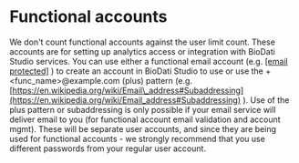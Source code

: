 # Functional accounts

We don't count functional accounts against the user limit count. These accounts are for setting up analytics access or integration with BioDati Studio services.
You can use either a functional email account (e.g.  [[email protected]](/cdn-cgi/l/email-protection#5f3e313e33262b363c2c1f3a273e322f333a713c3032)  ) to create an account in BioDati Studio to use or use the <email>+<func\_name>@example.com (plus) pattern (e.g.  [https://en.wikipedia.org/wiki/Email\_address#Subaddressing](https://en.wikipedia.org/wiki/Email_address#Subaddressing)  ).
Use of the plus pattern or subaddressing is only possible if your email service will deliver email to you (for functional account email validation and account mgmt).
These will be separate user accounts, and since they are being used for functional accounts - we strongly recommend that you use different passwords from your regular user account.
